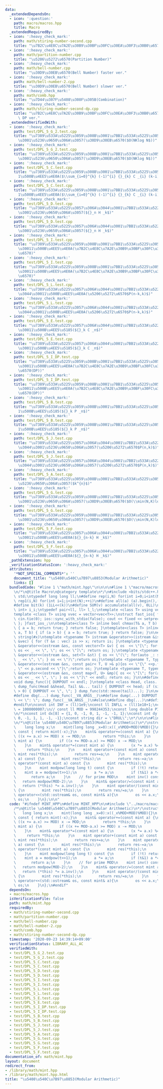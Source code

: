 ```yaml
---
data:
  _extendedDependsOn:
  - icon: ':question:'
    path: macro/macros.hpp
    title: Macro
  _extendedRequiredBy:
  - icon: ':heavy_check_mark:'
    path: math/stiring-number-second.cpp
    title: "\u7B2C\u4E8C\u7A2E\u30B9\u30BF\u30FC\u30EA\u30F3\u30B0\u6570(Stirling-Number-Of-The-Second-Kind)"
  - icon: ':heavy_check_mark:'
    path: math/partition-number.cpp
    title: "\u5206\u5272\u6570(Partition Number)"
  - icon: ':heavy_check_mark:'
    path: math/bell-number.cpp
    title: "\u30D9\u30EB\u6570(Bell Number) faster ver."
  - icon: ':heavy_check_mark:'
    path: math/bell-number-2.cpp
    title: "\u30D9\u30EB\u6570(Bell Number) slower ver."
  - icon: ':heavy_check_mark:'
    path: math/comb.hpp
    title: "\u7D44\u307F\u5408\u308F\u305B(Combination)"
  - icon: ':heavy_check_mark:'
    path: math/stiring-number-second-dp.cpp
    title: "\u7B2C\u4E8C\u7A2E\u30B9\u30BF\u30FC\u30EA\u30F3\u30B0\u6570(Stirling-Number-Of-The-Second-Kind)\
      \ DP ver."
  _extendedVerifiedWith:
  - icon: ':heavy_check_mark:'
    path: test/DPL_5_G_2.test.cpp
    title: "\u7389\u533A\u5225\u3059\u308B\u3001\u7BB1\u533A\u5225\u3057\u306A\u3044\
      \u3001\u5236\u9650\u306A\u3057(\u30D9\u30EB\u6570($O(NKlog N$))"
  - icon: ':heavy_check_mark:'
    path: test/DPL_5_G_2.test.cpp
    title: "\u7389\u533A\u5225\u3059\u308B\u3001\u7BB1\u533A\u5225\u3057\u306A\u3044\
      \u3001\u5236\u9650\u306A\u3057(\u30D9\u30EB\u6570($O(NKlog N$))"
  - icon: ':heavy_check_mark:'
    path: test/DPL_5_C.test.cpp
    title: "\u7389\u533A\u5225\u3059\u308B\u3001\u7BB1\u533A\u5225\u3059\u308B\u3001\
      1\u500B\u4EE5\u4E0A($\\sum_{i=0}^{k} (-1)^{i} {}_{k} C _{i} (k-i)^n$)"
  - icon: ':heavy_check_mark:'
    path: test/DPL_5_C.test.cpp
    title: "\u7389\u533A\u5225\u3059\u308B\u3001\u7BB1\u533A\u5225\u3059\u308B\u3001\
      1\u500B\u4EE5\u4E0A($\\sum_{i=0}^{k} (-1)^{i} {}_{k} C _{i} (k-i)^n$)"
  - icon: ':heavy_check_mark:'
    path: test/DPL_5_D.test.cpp
    title: "\u7389\u533A\u5225\u3057\u306A\u3044\u3001\u7BB1\u533A\u5225\u3059\u308B\
      \u3001\u5236\u9650\u306A\u3057(${}_n H _k$)"
  - icon: ':heavy_check_mark:'
    path: test/DPL_5_D.test.cpp
    title: "\u7389\u533A\u5225\u3057\u306A\u3044\u3001\u7BB1\u533A\u5225\u3059\u308B\
      \u3001\u5236\u9650\u306A\u3057(${}_n H _k$)"
  - icon: ':heavy_check_mark:'
    path: test/DPL_5_I.test.cpp
    title: "\u7389\u533A\u5225\u3059\u308B\u3001\u7BB1\u533A\u5225\u3057\u306A\u3044\
      \u30011\u500B\u4EE5\u4E0A(\u7B2C\u4E8C\u7A2E\u30B9\u30BF\u30FC\u30EA\u30F3\u30B0\
      \u6570)"
  - icon: ':heavy_check_mark:'
    path: test/DPL_5_I.test.cpp
    title: "\u7389\u533A\u5225\u3059\u308B\u3001\u7BB1\u533A\u5225\u3057\u306A\u3044\
      \u30011\u500B\u4EE5\u4E0A(\u7B2C\u4E8C\u7A2E\u30B9\u30BF\u30FC\u30EA\u30F3\u30B0\
      \u6570)"
  - icon: ':heavy_check_mark:'
    path: test/DPL_5_L.test.cpp
    title: "\u7389\u533A\u5225\u3057\u306A\u3044\u3001\u7BB1\u533A\u5225\u3057\u306A\
      \u3044\u30011\u500B\u4EE5\u4E0A(\u5206\u5272\u6570$P(n-k,k)$)"
  - icon: ':heavy_check_mark:'
    path: test/DPL_5_L.test.cpp
    title: "\u7389\u533A\u5225\u3057\u306A\u3044\u3001\u7BB1\u533A\u5225\u3057\u306A\
      \u3044\u30011\u500B\u4EE5\u4E0A(\u5206\u5272\u6570$P(n-k,k)$)"
  - icon: ':heavy_check_mark:'
    path: test/DPL_5_E.test.cpp
    title: "\u7389\u533A\u5225\u3057\u306A\u3044\u3001\u7BB1\u533A\u5225\u3059\u308B\
      \u30011\u500B\u4EE5\u5185(${}_k C _n$)"
  - icon: ':heavy_check_mark:'
    path: test/DPL_5_E.test.cpp
    title: "\u7389\u533A\u5225\u3057\u306A\u3044\u3001\u7BB1\u533A\u5225\u3059\u308B\
      \u30011\u500B\u4EE5\u5185(${}_k C _n$)"
  - icon: ':heavy_check_mark:'
    path: test/DPL_5_I_DP.test.cpp
    title: "\u7389\u533A\u5225\u3059\u308B\u3001\u7BB1\u533A\u5225\u3057\u306A\u3044\
      \u30011\u500B\u4EE5\u4E0A(\u7B2C\u4E8C\u7A2E\u30B9\u30BF\u30FC\u30EA\u30F3\u30B0\
      \u6570(DP))"
  - icon: ':heavy_check_mark:'
    path: test/DPL_5_I_DP.test.cpp
    title: "\u7389\u533A\u5225\u3059\u308B\u3001\u7BB1\u533A\u5225\u3057\u306A\u3044\
      \u30011\u500B\u4EE5\u4E0A(\u7B2C\u4E8C\u7A2E\u30B9\u30BF\u30FC\u30EA\u30F3\u30B0\
      \u6570(DP))"
  - icon: ':heavy_check_mark:'
    path: test/DPL_5_B.test.cpp
    title: "\u7389\u533A\u5225\u3059\u308B\u3001\u7BB1\u533A\u5225\u3059\u308B\u3001\
      1\u500B\u4EE5\u5185(${}_k P _n$)"
  - icon: ':heavy_check_mark:'
    path: test/DPL_5_B.test.cpp
    title: "\u7389\u533A\u5225\u3059\u308B\u3001\u7BB1\u533A\u5225\u3059\u308B\u3001\
      1\u500B\u4EE5\u5185(${}_k P _n$)"
  - icon: ':heavy_check_mark:'
    path: test/DPL_5_J.test.cpp
    title: "\u7389\u533A\u5225\u3057\u306A\u3044\u3001\u7BB1\u533A\u5225\u3057\u306A\
      \u3044\u3001\u5236\u9650\u306A\u3057(\u5206\u5272\u6570$P(n,k)$)"
  - icon: ':heavy_check_mark:'
    path: test/DPL_5_J.test.cpp
    title: "\u7389\u533A\u5225\u3057\u306A\u3044\u3001\u7BB1\u533A\u5225\u3057\u306A\
      \u3044\u3001\u5236\u9650\u306A\u3057(\u5206\u5272\u6570$P(n,k)$)"
  - icon: ':heavy_check_mark:'
    path: test/DPL_5_A.test.cpp
    title: "\u7389\u533A\u5225\u3059\u308B\u3001\u7BB1\u533A\u5225\u3059\u308B\u3001\
      \u5236\u9650\u306A\u3057($k^{n}$)"
  - icon: ':heavy_check_mark:'
    path: test/DPL_5_G.test.cpp
    title: "\u7389\u533A\u5225\u3059\u308B\u3001\u7BB1\u533A\u5225\u3057\u306A\u3044\
      \u3001\u5236\u9650\u306A\u3057(\u30D9\u30EB\u6570($O(\\min(N,K)log N$))"
  - icon: ':heavy_check_mark:'
    path: test/DPL_5_G.test.cpp
    title: "\u7389\u533A\u5225\u3059\u308B\u3001\u7BB1\u533A\u5225\u3057\u306A\u3044\
      \u3001\u5236\u9650\u306A\u3057(\u30D9\u30EB\u6570($O(\\min(N,K)log N$))"
  - icon: ':heavy_check_mark:'
    path: test/DPL_5_F.test.cpp
    title: "\u7389\u533A\u5225\u3057\u306A\u3044\u3001\u7BB1\u533A\u5225\u3059\u308B\
      \u30011\u500B\u4EE5\u4E0A(${}_{n-k} H _k$)"
  - icon: ':heavy_check_mark:'
    path: test/DPL_5_F.test.cpp
    title: "\u7389\u533A\u5225\u3057\u306A\u3044\u3001\u7BB1\u533A\u5225\u3059\u308B\
      \u30011\u500B\u4EE5\u4E0A(${}_{n-k} H _k$)"
  _pathExtension: hpp
  _verificationStatusIcon: ':heavy_check_mark:'
  attributes:
    '*NOT_SPECIAL_COMMENTS*': ''
    document_title: "\u5408\u540C\u7B97\u8853(Modular Arithmetic)"
    links: []
  bundledCode: "#line 1 \"math/mint.hpp\"\n\n\n\n#line 1 \"macro/macros.hpp\"\n\n\n\
    \n/*\n@title Macro\n@category template\n*/\n#include <bits/stdc++.h>\nusing namespace\
    \ std;\ntypedef long long ll;\n#define rep(i,N) for(int i=0;i<int(N);++i)\n#define\
    \ rep1(i,N) for(int i=1;i<int(N);++i)\n#define all(a) (a).begin(),(a).end()\n\
    #define bit(k) (1LL<<(k))\n#define SUM(v) accumulate(all(v), 0LL)\n\ntypedef pair<int,\
    \ int> i_i;\ntypedef pair<ll, ll> l_l;\ntemplate <class T> using vec = vector<T>;\n\
    template <class T> using vvec = vector<vec<T>>;\nstruct fast_ios{ fast_ios(){\
    \ cin.tie(0); ios::sync_with_stdio(false); cout << fixed << setprecision(20);\
    \ }; }fast_ios_;\n\ntemplate<class T> inline bool chmax(T& a, T b) { if (a < b)\
    \ { a = b; return true; } return false; }\ntemplate<class T> inline bool chmin(T&\
    \ a, T b) { if (a > b) { a = b; return true; } return false; }\n\n#define TOSTRING(x)\
    \ string(#x)\ntemplate <typename T> istream &operator>>(istream &is, vector<T>\
    \ &vec) { for (T &x : vec) is >> x; return is; }\ntemplate <typename T> ostream\
    \ &operator<<(ostream &os, const vector<T> &v) { os  << \"[\"; for(auto _: v)\
    \ os << _ << \", \"; os << \"]\"; return os; };\ntemplate <typename T> ostream\
    \ &operator<<(ostream &os, set<T> &st) { os << \"(\"; for(auto _: st) { os <<\
    \ _ << \", \"; } os << \")\";return os;}\ntemplate <typename T, typename U> ostream\
    \ &operator<<(ostream &os, const pair< T, U >& p){os << \"{\" <<p.first << \"\
    , \" << p.second << \"}\";return os; }\ntemplate <typename T, typename U> ostream\
    \ &operator<<(ostream &os, const map<T, U> &mp){ os << \"[\"; for(auto _: mp){\
    \ os << _ << \", \"; } os << \"]\" << endl; return os; }\n\n#define DUMPOUT cerr\n\
    void dump_func(){ DUMPOUT << endl; }\ntemplate <class Head, class... Tail> void\
    \ dump_func(Head &&head, Tail &&... tail) { DUMPOUT << head; if (sizeof...(Tail)\
    \ > 0) { DUMPOUT << \", \"; } dump_func(std::move(tail)...); }\n\n#ifdef DEBUG\n\
    #define dbg(...) dump_func(__VA_ARGS__)\n#define dump(...) DUMPOUT << string(#__VA_ARGS__)\
    \ << \": \"; dump_func(__VA_ARGS__)\n#else\n#define dbg(...)\n#define dump(...)\n\
    #endif\n\nconst int INF = (ll)1e9;\nconst ll INFLL = (ll)1e18+1;\nconst ll MOD\
    \ = 1000000007;\n// const ll MOD = 998244353;\nconst long double PI = acos(-1.0);\n\
    \n/*\nconst int dx[8] = {1, 0, -1, 0, 1, -1, -1, 1};\nconst int dy[8] = {0, 1,\
    \ 0, -1, 1, 1, -1, -1};\nconst string dir = \"DRUL\";\n*/\n\n\n#line 5 \"math/mint.hpp\"\
    \n/*\n@title \u5408\u540C\u7B97\u8853(Modular Arithmetic)\n*/\nstruct mint {\n\
    \    long long x;\n    mint(long long _x=0):x((_x%MOD+MOD)%MOD){}\n    mint operator-()\
    \ const { return mint(-x);}\n    mint& operator+=(const mint a) {\n        if\
    \ ((x += a.x) >= MOD) x -= MOD;\n        return *this;\n    }\n    mint& operator-=(const\
    \ mint a) {\n        if ((x += MOD-a.x) >= MOD) x -= MOD;\n        return *this;\n\
    \    }\n    mint& operator*=(const mint a) {\n        (x *= a.x) %= MOD;\n   \
    \     return *this;\n    }\n    mint operator+(const mint a) const {\n       \
    \ mint res(*this);\n        return res+=a;\n    }\n    mint operator-(const mint\
    \ a) const {\n        mint res(*this);\n        return res-=a;\n    }\n    mint\
    \ operator*(const mint a) const {\n        mint res(*this);\n        return res*=a;\n\
    \    }\n    mint modpow(long long t) const {\n        if (!t) return 1;\n    \
    \    mint a = modpow(t>>1);\n        a *= a;\n        if (t&1) a *= *this;\n \
    \       return a;\n    }\n    // for prime MOD\n    mint inv() const {\n     \
    \   return modpow(MOD-2);\n    }\n    mint& operator/=(const mint a) {\n     \
    \   return (*this) *= a.inv();\n    }\n    mint operator/(const mint a) const\
    \ {\n        mint res(*this);\n        return res/=a;\n    }\n    friend std::ostream&\
    \ operator<<(std::ostream& os, const mint& a){\n        os << a.x;\n        return\
    \ os;\n    }\n};\n\n"
  code: "#ifndef MINT_HPP\n#define MINT_HPP\n\n#include \"../macro/macros.hpp\"\n\
    /*\n@title \u5408\u540C\u7B97\u8853(Modular Arithmetic)\n*/\nstruct mint {\n \
    \   long long x;\n    mint(long long _x=0):x((_x%MOD+MOD)%MOD){}\n    mint operator-()\
    \ const { return mint(-x);}\n    mint& operator+=(const mint a) {\n        if\
    \ ((x += a.x) >= MOD) x -= MOD;\n        return *this;\n    }\n    mint& operator-=(const\
    \ mint a) {\n        if ((x += MOD-a.x) >= MOD) x -= MOD;\n        return *this;\n\
    \    }\n    mint& operator*=(const mint a) {\n        (x *= a.x) %= MOD;\n   \
    \     return *this;\n    }\n    mint operator+(const mint a) const {\n       \
    \ mint res(*this);\n        return res+=a;\n    }\n    mint operator-(const mint\
    \ a) const {\n        mint res(*this);\n        return res-=a;\n    }\n    mint\
    \ operator*(const mint a) const {\n        mint res(*this);\n        return res*=a;\n\
    \    }\n    mint modpow(long long t) const {\n        if (!t) return 1;\n    \
    \    mint a = modpow(t>>1);\n        a *= a;\n        if (t&1) a *= *this;\n \
    \       return a;\n    }\n    // for prime MOD\n    mint inv() const {\n     \
    \   return modpow(MOD-2);\n    }\n    mint& operator/=(const mint a) {\n     \
    \   return (*this) *= a.inv();\n    }\n    mint operator/(const mint a) const\
    \ {\n        mint res(*this);\n        return res/=a;\n    }\n    friend std::ostream&\
    \ operator<<(std::ostream& os, const mint& a){\n        os << a.x;\n        return\
    \ os;\n    }\n};\n#endif"
  dependsOn:
  - macro/macros.hpp
  isVerificationFile: false
  path: math/mint.hpp
  requiredBy:
  - math/stiring-number-second.cpp
  - math/partition-number.cpp
  - math/bell-number.cpp
  - math/bell-number-2.cpp
  - math/comb.hpp
  - math/stiring-number-second-dp.cpp
  timestamp: '2020-09-23 14:39:14+09:00'
  verificationStatus: LIBRARY_ALL_AC
  verifiedWith:
  - test/DPL_5_G_2.test.cpp
  - test/DPL_5_G_2.test.cpp
  - test/DPL_5_C.test.cpp
  - test/DPL_5_C.test.cpp
  - test/DPL_5_D.test.cpp
  - test/DPL_5_D.test.cpp
  - test/DPL_5_I.test.cpp
  - test/DPL_5_I.test.cpp
  - test/DPL_5_L.test.cpp
  - test/DPL_5_L.test.cpp
  - test/DPL_5_E.test.cpp
  - test/DPL_5_E.test.cpp
  - test/DPL_5_I_DP.test.cpp
  - test/DPL_5_I_DP.test.cpp
  - test/DPL_5_B.test.cpp
  - test/DPL_5_B.test.cpp
  - test/DPL_5_J.test.cpp
  - test/DPL_5_J.test.cpp
  - test/DPL_5_A.test.cpp
  - test/DPL_5_G.test.cpp
  - test/DPL_5_G.test.cpp
  - test/DPL_5_F.test.cpp
  - test/DPL_5_F.test.cpp
documentation_of: math/mint.hpp
layout: document
redirect_from:
- /library/math/mint.hpp
- /library/math/mint.hpp.html
title: "\u5408\u540C\u7B97\u8853(Modular Arithmetic)"
---
```

